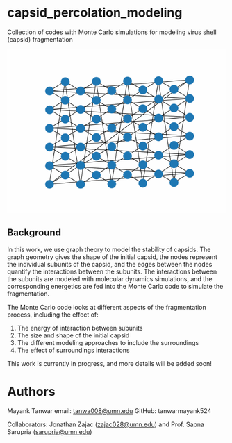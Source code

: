 # capsid_percolation_modeling
 Collection of codes with Monte Carlo simulations for modeling virus shell (capsid) fragmentation

![](https://github.com/tanwarmayank524/capsid_percolation_modeling/blob/main/mygif1.gif)

 ## Background
In this work, we use graph theory to model the stability of capsids. The graph geometry gives the shape of the initial capsid, the nodes represent the individual subunits of the capsid, and the edges between the nodes quantify the interactions between the subunits.
The interactions between the subunits are modeled with molecular dynamics simulations, and the corresponding energetics are fed into the Monte Carlo code to simulate the fragmentation.

The Monte Carlo code looks at different aspects of the fragmentation process, including the effect of:
1. The energy of interaction between subunits
2. The size and shape of the initial capsid
3. The different modeling approaches to include the surroundings
4. The effect of surroundings interactions

This work is currently in progress, and more details will be added soon!

# Authors
Mayank Tanwar
email: tanwa008@umn.edu
GitHub: tanwarmayank524

Collaborators: Jonathan Zajac (zajac028@umn.edu) and Prof. Sapna Sarupria (sarupria@umn.edu)
